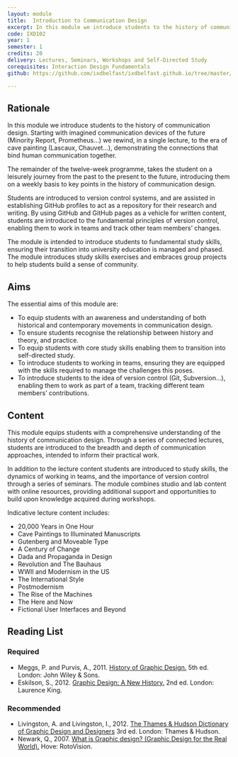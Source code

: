 ```yaml
---
layout: module
title:  Introduction to Communication Design
excerpt: In this module we introduce students to the history of communication design. Starting with imagined communication devices of the future (Minority Report, Prometheus…) we rewind, in a single lecture, to the era of cave painting (Lascaux, Chauvet…), demonstrating the connections that bind human communication together.
code: IXD102
year: 1
semester: 1
credits: 20
delivery: Lectures, Seminars, Workshops and Self-Directed Study
corequisites: Interaction Design Fundamentals
github: https://github.com/ixdbelfast/ixdbelfast.github.io/tree/master/modules/IXD102/IXD102.md

---
```


## Rationale

In this module we introduce students to the history of communication design. Starting with imagined communication devices of the future (Minority Report, Prometheus…) we rewind, in a single lecture, to the era of cave painting (Lascaux, Chauvet…), demonstrating the connections that bind human communication together.

The remainder of the twelve-week programme, takes the student on a leisurely journey from the past to the present to the future, introducing them on a weekly basis to key points in the history of communication design.

Students are introduced to version control systems, and are assisted in establishing GitHub profiles to act as a repository for their research and writing. By using GitHub and GitHub pages as a vehicle for written content, students are introduced to the fundamental principles of version control, enabling them to work in teams and track other team members’ changes.

The module is intended to introduce students to fundamental study skills, ensuring their transition into university education is managed and phased. The module introduces study skills exercises and embraces group projects to help students build a sense of community.


## Aims

The essential aims of this module are:

+ To equip students with an awareness and understanding of both historical and contemporary movements in communication design.
+ To ensure students recognise the relationship between history and theory, and practice.
+ To equip students with core study skills enabling them to transition into self-directed study.
+ To introduce students to working in teams, ensuring they are equipped with the skills required to manage the challenges this poses.
+ To introduce students to the idea of version control (Git, Subversion…), enabling them to work as part of a team, tracking different team members’ contributions.


## Content

This module equips students with a comprehensive understanding of the history of communication design. Through a series of connected lectures, students are introduced to the breadth and depth of communication approaches, intended to inform their practical work.

In addition to the lecture content students are introduced to study skills, the dynamics of working in teams, and the importance of version control through a series of seminars. The module combines studio and lab content with online resources, providing additional support and opportunities to build upon knowledge acquired during workshops.

Indicative lecture content includes:

+ 20,000 Years in One Hour
+ Cave Paintings to Illuminated Manuscripts
+ Gutenberg and Moveable Type
+ A Century of Change
+ Dada and Propaganda in Design
+ Revolution and The Bauhaus 
+ WWII and Modernism in the US
+ The International Style
+ Postmodernism
+ The Rise of the Machines
+ The Here and Now
+ Fictional User Interfaces and Beyond


## Reading List

### Required

+ Meggs, P. and Purvis, A., 2011. [History of Graphic Design.](http://www.amazon.co.uk/exec/obidos/ASIN/0470168730/monographic-21) 5th ed. London: John Wiley & Sons.
+ Eskilson, S., 2012. [Graphic Design: A New History.](http://www.amazon.co.uk/exec/obidos/ASIN/1856695115/monographic-21) 2nd ed. London: Laurence King.


### Recommended

+ Livingston, A. and Livingston, I., 2012. [The Thames & Hudson Dictionary of Graphic Design and Designers](http://www.amazon.co.uk/exec/obidos/ASIN/0500204136/monographic-21) 3rd ed. London: Thames & Hudson.
+ Newark, Q., 2007. [What is Graphic design? (Graphic Design for the Real World).](http://www.amazon.co.uk/exec/obidos/ASIN/2940361878/monographic-21) Hove: RotoVision.

<!-- This reading list would benefit from a couple of extra books, in particular a book that focuses on interaction design principles to supplement the heavy graphic design focus. We also need to replace Newark, it’s prohibitively expensive. The Eskilson book, while good, is also out of print. -->